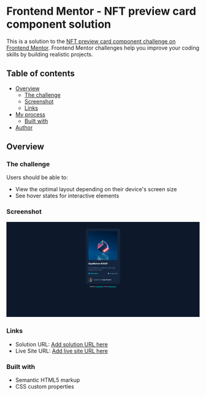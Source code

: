# Frontend Mentor - NFT preview card component solution

This is a solution to the [NFT preview card component challenge on Frontend Mentor](https://www.frontendmentor.io/challenges/nft-preview-card-component-SbdUL_w0U). Frontend Mentor challenges help you improve your coding skills by building realistic projects. 

## Table of contents

- [Overview](#overview)
  - [The challenge](#the-challenge)
  - [Screenshot](#screenshot)
  - [Links](#links)
- [My process](#my-process)
  - [Built with](#built-with)
- [Author](#author)

## Overview

### The challenge

Users should be able to:

- View the optimal layout depending on their device's screen size
- See hover states for interactive elements

### Screenshot

![](./NFTSS.png)

### Links

- Solution URL: [Add solution URL here](https://www.frontendmentor.io/solutions/nft-card-37JrqAgp-)
- Live Site URL: [Add live site URL here](https://guillermoom.github.io)

### Built with

- Semantic HTML5 markup
- CSS custom properties

